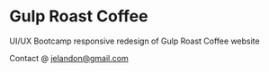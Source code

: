 # Gulp Roast Coffee

UI/UX Bootcamp responsive redesign of Gulp Roast Coffee website

Contact @ jelandon@gmail.com
